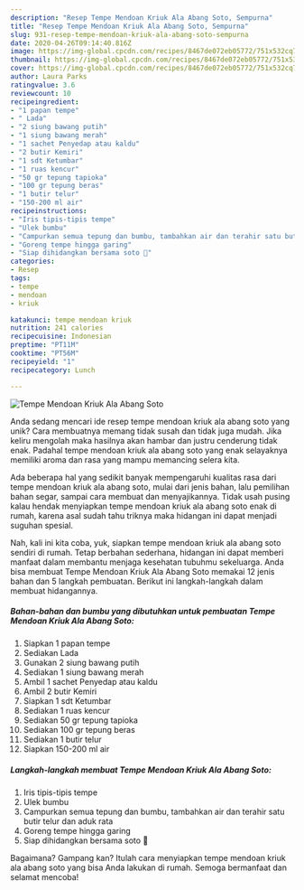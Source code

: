 ```yaml
---
description: "Resep Tempe Mendoan Kriuk Ala Abang Soto, Sempurna"
title: "Resep Tempe Mendoan Kriuk Ala Abang Soto, Sempurna"
slug: 931-resep-tempe-mendoan-kriuk-ala-abang-soto-sempurna
date: 2020-04-26T09:14:40.816Z
image: https://img-global.cpcdn.com/recipes/8467de072eb05772/751x532cq70/tempe-mendoan-kriuk-ala-abang-soto-foto-resep-utama.jpg
thumbnail: https://img-global.cpcdn.com/recipes/8467de072eb05772/751x532cq70/tempe-mendoan-kriuk-ala-abang-soto-foto-resep-utama.jpg
cover: https://img-global.cpcdn.com/recipes/8467de072eb05772/751x532cq70/tempe-mendoan-kriuk-ala-abang-soto-foto-resep-utama.jpg
author: Laura Parks
ratingvalue: 3.6
reviewcount: 10
recipeingredient:
- "1 papan tempe"
- " Lada"
- "2 siung bawang putih"
- "1 siung bawang merah"
- "1 sachet Penyedap atau kaldu"
- "2 butir Kemiri"
- "1 sdt Ketumbar"
- "1 ruas kencur"
- "50 gr tepung tapioka"
- "100 gr tepung beras"
- "1 butir telur"
- "150-200 ml air"
recipeinstructions:
- "Iris tipis-tipis tempe"
- "Ulek bumbu"
- "Campurkan semua tepung dan bumbu, tambahkan air dan terahir satu butir telur dan aduk rata"
- "Goreng tempe hingga garing"
- "Siap dihidangkan bersama soto 🤤"
categories:
- Resep
tags:
- tempe
- mendoan
- kriuk

katakunci: tempe mendoan kriuk 
nutrition: 241 calories
recipecuisine: Indonesian
preptime: "PT11M"
cooktime: "PT56M"
recipeyield: "1"
recipecategory: Lunch

---
```



![Tempe Mendoan Kriuk Ala Abang Soto](https://img-global.cpcdn.com/recipes/8467de072eb05772/751x532cq70/tempe-mendoan-kriuk-ala-abang-soto-foto-resep-utama.jpg)

Anda sedang mencari ide resep tempe mendoan kriuk ala abang soto yang unik? Cara membuatnya memang tidak susah dan tidak juga mudah. Jika keliru mengolah maka hasilnya akan hambar dan justru cenderung tidak enak. Padahal tempe mendoan kriuk ala abang soto yang enak selayaknya memiliki aroma dan rasa yang mampu memancing selera kita.

Ada beberapa hal yang sedikit banyak mempengaruhi kualitas rasa dari tempe mendoan kriuk ala abang soto, mulai dari jenis bahan, lalu pemilihan bahan segar, sampai cara membuat dan menyajikannya. Tidak usah pusing kalau hendak menyiapkan tempe mendoan kriuk ala abang soto enak di rumah, karena asal sudah tahu triknya maka hidangan ini dapat menjadi suguhan spesial.




Nah, kali ini kita coba, yuk, siapkan tempe mendoan kriuk ala abang soto sendiri di rumah. Tetap berbahan sederhana, hidangan ini dapat memberi manfaat dalam membantu menjaga kesehatan tubuhmu sekeluarga. Anda bisa membuat Tempe Mendoan Kriuk Ala Abang Soto memakai 12 jenis bahan dan 5 langkah pembuatan. Berikut ini langkah-langkah dalam membuat hidangannya.

<!--inarticleads1-->

##### Bahan-bahan dan bumbu yang dibutuhkan untuk pembuatan Tempe Mendoan Kriuk Ala Abang Soto:

1. Siapkan 1 papan tempe
1. Sediakan  Lada
1. Gunakan 2 siung bawang putih
1. Sediakan 1 siung bawang merah
1. Ambil 1 sachet Penyedap atau kaldu
1. Ambil 2 butir Kemiri
1. Siapkan 1 sdt Ketumbar
1. Sediakan 1 ruas kencur
1. Sediakan 50 gr tepung tapioka
1. Sediakan 100 gr tepung beras
1. Sediakan 1 butir telur
1. Siapkan 150-200 ml air




<!--inarticleads2-->

##### Langkah-langkah membuat Tempe Mendoan Kriuk Ala Abang Soto:

1. Iris tipis-tipis tempe
1. Ulek bumbu
1. Campurkan semua tepung dan bumbu, tambahkan air dan terahir satu butir telur dan aduk rata
1. Goreng tempe hingga garing
1. Siap dihidangkan bersama soto 🤤




Bagaimana? Gampang kan? Itulah cara menyiapkan tempe mendoan kriuk ala abang soto yang bisa Anda lakukan di rumah. Semoga bermanfaat dan selamat mencoba!
